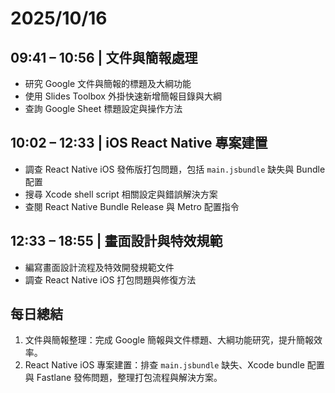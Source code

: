# 2025/10/16

## 09:41 – 10:56 | 文件與簡報處理

- 研究 Google 文件與簡報的標題及大綱功能  
- 使用 Slides Toolbox 外掛快速新增簡報目錄與大綱  
- 查詢 Google Sheet 標題設定與操作方法  

## 10:02 – 12:33 | iOS React Native 專案建置

- 調查 React Native iOS 發佈版打包問題，包括 `main.jsbundle` 缺失與 Bundle 配置  
- 搜尋 Xcode shell script 相關設定與錯誤解決方案  
- 查閱 React Native Bundle Release 與 Metro 配置指令  

## 12:33 – 18:55 | 畫面設計與特效規範

- 編寫畫面設計流程及特效開發規範文件  
- 調查 React Native iOS 打包問題與修復方法  

## 每日總結

1. 文件與簡報整理：完成 Google 簡報與文件標題、大綱功能研究，提升簡報效率。  
2. React Native iOS 專案建置：排查 `main.jsbundle` 缺失、Xcode bundle 配置與 Fastlane 發佈問題，整理打包流程與解決方案。  
